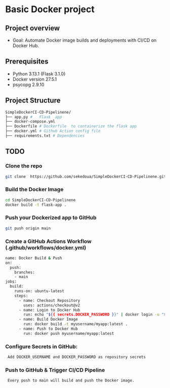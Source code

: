 #  Basic Docker project

## **Project overview**
 * Goal: Automate Docker image builds and deployments with CI/CD on Docker Hub.
 
## **Prerequisites**

* Python  3.13.1 (Flask 3.1.0) 
* Docker version 27.5.1
* psycopg 2.9.10
 

## **Project Structure**

```bash
SimpleDockerCI-CD-Pipelinene/
├── app.py #   Flask  app
├── docker-compose.yml
├── Dockerfile # Dockerfile  to containerize the flask app
├── docker.yml # Github Action config file 
├── requirements.txt # Dependencies 
```
## **TODO**

### **Clone the repo**
```bash
git clone  https://github.com/sekedoua/SimpleDockerCI-CD-Pipelinene.git
```
### **Build the Docker Image**
```bash
cd SimpleDockerCI-CD-Pipelinene
docker build -t flask-app .
```
### **Push your Dockerized app to GitHub**
```bash
git push origin main

```

### **Create a GitHub Actions Workflow (.github/workflows/docker.yml)**
```bash
name: Docker Build & Push
on:
  push:
    branches:
    - main
jobs:
  build:
    runs-on: ubuntu-latest
    steps:
      - name: Checkout Repository
        uses: actions/checkout@v2
      - name: Login to Docker Hub
        run: echo "${{ secrets.DOCKER_PASSWORD }}" | docker login -u "${{ secrets.DOCKER_USERNAME }}" --password-stdin
      - name: Build Docker Image
        run: docker build -t myusername/myapp:latest .
      - name: Push to Docker Hub
        run: docker push myusername/myapp:latest
```


### **Configure Secrets in GitHub:**
```bash
 Add DOCKER_USERNAME and DOCKER_PASSWORD as repository secrets
```

### **Push to GitHub & Trigger CI/CD Pipeline**
```bash
 Every push to main will build and push the Docker image.
```